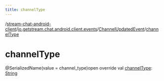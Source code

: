 ```yaml
---
title: channelType
---
```

/[stream-chat-android-client](../../index.md)/[io.getstream.chat.android.client.events](../index.md)/[ChannelUpdatedEvent](index.md)/[channelType](channelType.md)  
  
  
  
# channelType  
@SerializedName(value = channel_type)open override val [channelType](channelType.md): [String](https://kotlinlang.org/api/latest/jvm/stdlib/kotlin/-string/index.html)
